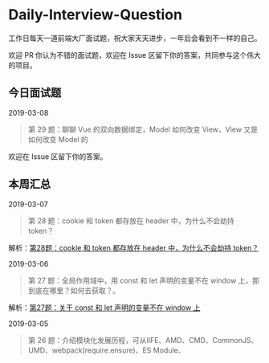 # Daily-Interview-Question

工作日每天一道前端大厂面试题，祝大家天天进步，一年后会看到不一样的自己。

欢迎 PR 你认为不错的面试题，欢迎在 Issue 区留下你的答案，共同参与这个伟大的项目。



## 今日面试题

2019-03-08

> 第 29 题：聊聊 Vue 的双向数据绑定，Model 如何改变 View，View 又是如何改变 Model 的

欢迎在 Issue 区留下你的答案。



## 本周汇总

2019-03-07

> 第 28 题：cookie 和 token 都存放在 header 中，为什么不会劫持 token？

解析：[第28题：cookie 和 token 都存放在 header 中，为什么不会劫持 token？](https://github.com/Advanced-Frontend/Daily-Interview-Question/issues/31)



2019-03-06

> 第 27 题：全局作用域中，用 const 和 let 声明的变量不在 window 上，那到底在哪里？如何去获取？。

解析：[第27题：关于 const 和 let 声明的变量不在 window 上](https://github.com/Advanced-Frontend/Daily-Interview-Question/issues/30)



2019-03-05

> 第 26 题：介绍模块化发展历程，可从IIFE、AMD、CMD、CommonJS、UMD、webpack(require.ensure)、ES Module、<script type="module"> 这几个角度考虑

解析：[第26 题: 前端中的模块化开发](https://github.com/Advanced-Frontend/Daily-Interview-Question/issues/28)



2019-03-04

> 第 25 题：说说浏览器和 Node 事件循环的区别

解析：[第25题：浏览器和Node 事件循环的区别](https://github.com/Advanced-Frontend/Daily-Interview-Question/issues/26)

 



## 历史汇总

- [前端面试题及答案汇总](https://github.com/Advanced-Frontend/Daily-Interview-Question/blob/master/datum/summary.md)



## 交流

进阶系列文章汇总如下，内有优质前端资料，觉得不错点个star。

> [https://github.com/yygmind/blog](https://github.com/yygmind/blog)

我是木易杨，网易高级前端工程师，跟着我**每周重点攻克一个前端面试重难点**。接下来让我带你走进高级前端的世界，在进阶的路上，共勉！

如果你想加群讨论每期面试知识点，公众号回复「 [加群]() 」即可 ![image](https://github.com/yygmind/blog/raw/master/images/weixin_re.png)
